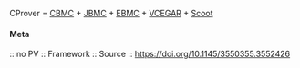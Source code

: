 CProver = [CBMC](../Checkers/CBMC.md) + [JBMC](../Checkers/JBMC.md) + [EBMC](../Checkers/EBMC.md) + [VCEGAR](../VCEGAR.md) + [Scoot](../Scoot.md)

#### Meta
:: no PV
:: Framework
:: Source :: https://doi.org/10.1145/3550355.3552426
